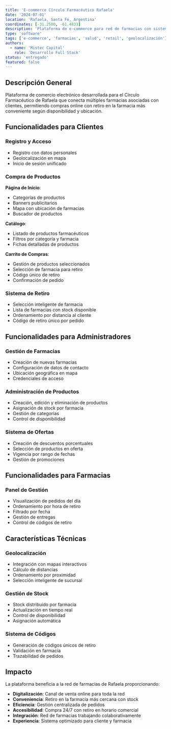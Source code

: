 ```yaml
---
title: 'E-commerce Círculo Farmacéutico Rafaela'
date: '2024-07-01'
location: 'Rafaela, Santa Fe, Argentina'
coordinates: [-31.2500, -61.4833]
description: 'Plataforma de e-commerce para red de farmacias con sistema de retiro en sucursales y gestión de stock distribuido.'
type: 'software'
tags: ['e-commerce', 'farmacias', 'salud', 'retail', 'geolocalización']
authors:
  - name: 'Mistec Capital'
    role: 'Desarrollo Full Stack'
status: 'entregado'
featured: false
---
```


## Descripción General

Plataforma de comercio electrónico desarrollada para el Círculo Farmacéutico de Rafaela que conecta múltiples farmacias asociadas con clientes, permitiendo compras online con retiro en la farmacia más conveniente según disponibilidad y ubicación.

## Funcionalidades para Clientes

### Registro y Acceso

- Registro con datos personales
- Geolocalización en mapa
- Inicio de sesión unificado

### Compra de Productos

**Página de Inicio**:
- Categorías de productos
- Banners publicitarios
- Mapa con ubicación de farmacias
- Buscador de productos

**Catálogo**:
- Listado de productos farmacéuticos
- Filtros por categoría y farmacia
- Fichas detalladas de productos

**Carrito de Compras**:
- Gestión de productos seleccionados
- Selección de farmacia para retiro
- Código único de retiro
- Confirmación de pedido

### Sistema de Retiro

- Selección inteligente de farmacia
- Lista de farmacias con stock disponible
- Ordenamiento por distancia al cliente
- Código de retiro único por pedido

## Funcionalidades para Administradores

### Gestión de Farmacias

- Creación de nuevas farmacias
- Configuración de datos de contacto
- Ubicación geográfica en mapa
- Credenciales de acceso

### Administración de Productos

- Creación, edición y eliminación de productos
- Asignación de stock por farmacia
- Gestión de categorías
- Control de disponibilidad

### Sistema de Ofertas

- Creación de descuentos porcentuales
- Selección de productos en oferta
- Vigencia por rango de fechas
- Gestión de promociones

## Funcionalidades para Farmacias

### Panel de Gestión

- Visualización de pedidos del día
- Ordenamiento por hora de retiro
- Filtrado por fecha
- Gestión de entregas
- Control de códigos de retiro

## Características Técnicas

### Geolocalización

- Integración con mapas interactivos
- Cálculo de distancias
- Ordenamiento por proximidad
- Selección inteligente de sucursal

### Gestión de Stock

- Stock distribuido por farmacia
- Actualización en tiempo real
- Control de disponibilidad
- Asignación automática

### Sistema de Códigos

- Generación de códigos únicos de retiro
- Validación en farmacia
- Trazabilidad de pedidos

## Impacto

La plataforma beneficia a la red de farmacias de Rafaela proporcionando:

- **Digitalización**: Canal de venta online para toda la red
- **Conveniencia**: Retiro en la farmacia más cercana con stock
- **Eficiencia**: Gestión centralizada de pedidos
- **Accesibilidad**: Compra 24/7 con retiro en horario comercial
- **Integración**: Red de farmacias trabajando colaborativamente
- **Experiencia**: Sistema optimizado para cliente y farmacia
